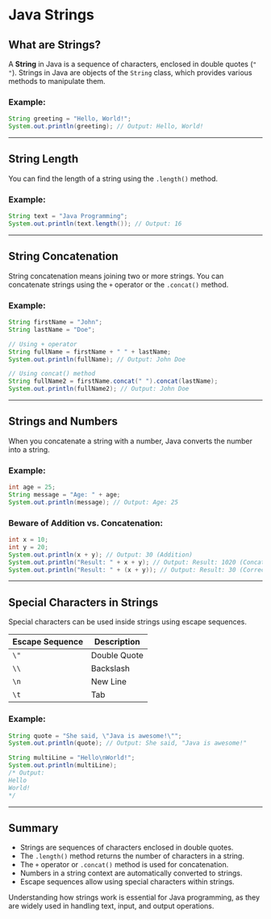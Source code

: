# Java Strings

## What are Strings?

A **String** in Java is a sequence of characters, enclosed in double quotes (`" "`). Strings in Java are objects of the `String` class, which provides various methods to manipulate them.

### Example:

```java
String greeting = "Hello, World!";
System.out.println(greeting); // Output: Hello, World!
```

---

## String Length

You can find the length of a string using the `.length()` method.

### Example:

```java
String text = "Java Programming";
System.out.println(text.length()); // Output: 16
```

---

## String Concatenation

String concatenation means joining two or more strings. You can concatenate strings using the `+` operator or the `.concat()` method.

### Example:

```java
String firstName = "John";
String lastName = "Doe";

// Using + operator
String fullName = firstName + " " + lastName;
System.out.println(fullName); // Output: John Doe

// Using concat() method
String fullName2 = firstName.concat(" ").concat(lastName);
System.out.println(fullName2); // Output: John Doe
```

---

## Strings and Numbers

When you concatenate a string with a number, Java converts the number into a string.

### Example:

```java
int age = 25;
String message = "Age: " + age;
System.out.println(message); // Output: Age: 25
```

### Beware of Addition vs. Concatenation:

```java
int x = 10;
int y = 20;
System.out.println(x + y); // Output: 30 (Addition)
System.out.println("Result: " + x + y); // Output: Result: 1020 (Concatenation)
System.out.println("Result: " + (x + y)); // Output: Result: 30 (Correct way)
```

---

## Special Characters in Strings

Special characters can be used inside strings using escape sequences.

| Escape Sequence | Description  |
| --------------- | ------------ |
| `\"`            | Double Quote |
| `\\`            | Backslash    |
| `\n`            | New Line     |
| `\t`            | Tab          |

### Example:

```java
String quote = "She said, \"Java is awesome!\"";
System.out.println(quote); // Output: She said, "Java is awesome!"

String multiLine = "Hello\nWorld!";
System.out.println(multiLine);
/* Output:
Hello
World!
*/
```

---

## Summary

- Strings are sequences of characters enclosed in double quotes.
- The `.length()` method returns the number of characters in a string.
- The `+` operator or `.concat()` method is used for concatenation.
- Numbers in a string context are automatically converted to strings.
- Escape sequences allow using special characters within strings.

Understanding how strings work is essential for Java programming, as they are widely used in handling text, input, and output operations.
